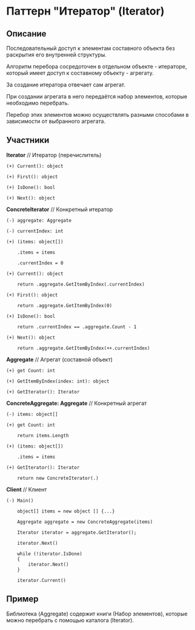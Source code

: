 ﻿# Паттерн "Итератор" (Iterator)

## Описание

Последовательный доступ к элементам составного объекта без раскрытия его внутренней структуры.

Алгоритм перебора сосредоточен в отдельном объекте - итераторе, который имеет доступ к составному объекту - агрегату.

За создание итератора отвечает сам агрегат.

При создании агрегата в него передаётся набор элементов, которые необходимо перебрать.

Перебор этих элементов можно осуществлять разными способами в зависимости от выбранного агрегата.

## Участники

**Iterator** // Итератор (перечислитель)

    (+) Current(): object

    (+) First(): object

    (+) IsDone(): bool

    (+) Next(): object

**ConcreteIterator** // Конкретный итератор

    (-) aggregate: Aggregate

    (-) currentIndex: int

    (+) (items: object[])

        .items = items

        .currentIndex = 0

    (+) Current(): object

        return .aggregate.GetItemByIndex(.currentIndex)

    (+) First(): object

        return .aggregate.GetItemByIndex(0)

    (+) IsDone(): bool

        return .currentIndex == .aggregate.Count - 1

    (+) Next(): object

        return .aggregate.GetItemByIndex(++.currentIndex)

**Aggregate** // Агрегат (составной объект)

    (+) get Count: int
        
    (+) GetItemByIndex(index: int): object

    (+) GetIterator(): Iterator

**ConcreteAggregate: Aggregate** // Конкретный агрегат

    (-) items: object[]

    (+) get Count: int

        return items.Length

    (+) (items: object[])

        .items = items

    (+) GetIterator(): Iterator

        return new ConcreteIterator(.)        

**Client** // Клиент

    (-) Main()

        object[] items = new object [] {...}

        Aggregate aggregate = new ConcreteAggregate(items)

        Iterator iterator = aggregate.GetIterator();

        iterator.Next()

        while (!iterator.IsDone)
        {
            iterator.Next()
        }

        iterator.Current()

## Пример

Библиотека (Aggregate) содержит книги (Набор элементов), которые можно перебрать с помощью каталога (Iterator).
